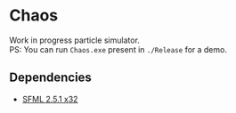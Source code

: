 # Chaos
Work in progress particle simulator.<br>
PS: You can run `Chaos.exe` present in `./Release` for a demo.

## Dependencies
* [SFML 2.5.1 x32](https://www.sfml-dev.org/download.php)